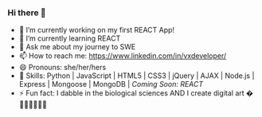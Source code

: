 ### Hi there 👋

- 🔭 I’m currently working on my first REACT App!
- 🌱 I’m currently learning REACT
- 💬 Ask me about my journey to SWE
- 📫 How to reach me: https://www.linkedin.com/in/vxdeveloper/
- 😄 Pronouns: she/her/hers
- 🦾 Skills: Python | JavaScript | HTML5 | CSS3 | jQuery | AJAX |  Node.js | Express | Mongoose | MongoDB | *Coming Soon: REACT*
- ⚡ Fun fact: I dabble in the biological sciences AND I create digital art �🧑🏻‍🔬🧑🏻‍🎨

